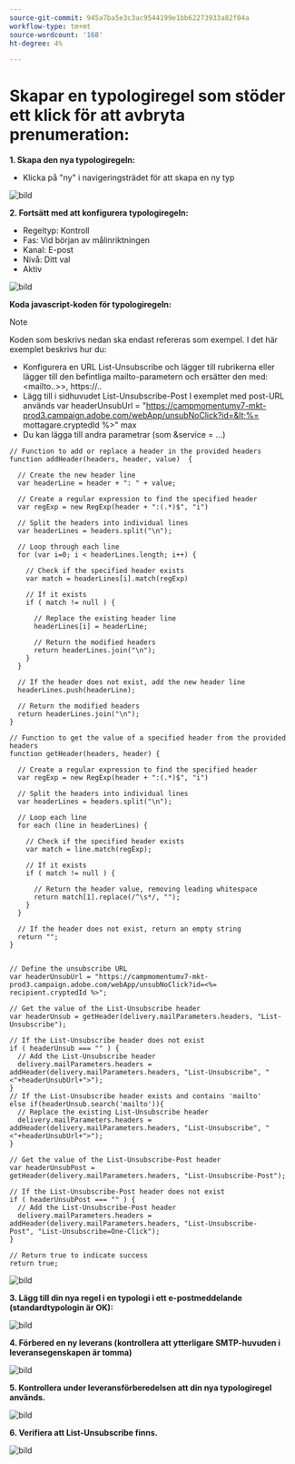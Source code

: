 ```yaml
---
source-git-commit: 945a7ba5e3c3ac9544199e1bb62273933a82f04a
workflow-type: tm+mt
source-wordcount: '168'
ht-degree: 4%

---
```

# Skapar en typologiregel som stöder ett klick för att avbryta prenumeration:

**1. Skapa den nya typologiregeln:**
* Klicka på &quot;ny&quot; i navigeringsträdet för att skapa en ny typ

![bild](/help/assets/CreatingTypologyRules1.png)

**2. Fortsätt med att konfigurera typologiregeln:**
* Regeltyp: Kontroll
* Fas: Vid början av målinriktningen
* Kanal: E-post
* Nivå: Ditt val
* Aktiv


![bild](/help/assets/CreatingTypologyRules2.png)


**Koda javascript-koden för typologiregeln:**


>[!NOTE]
>
>Koden som beskrivs nedan ska endast refereras som exempel.
>I det här exemplet beskrivs hur du:
>* Konfigurera en URL List-Unsubscribe och lägger till rubrikerna eller lägger till den befintliga mailto-parametern och ersätter den med: &lt;mailto..>>, https://..
>* Lägg till i sidhuvudet List-Unsubscribe-Post
>I exemplet med post-URL används var headerUnsubUrl = &quot;https://campmomentumv7-mkt-prod3.campaign.adobe.com/webApp/unsubNoClick?id=&lt;%= mottagare.cryptedId %>&quot; max
>* Du kan lägga till andra parametrar (som &amp;service = ...)
>


```
// Function to add or replace a header in the provided headers 
function addHeader(headers, header, value)  { 
    
  // Create the new header line 
  var headerLine = header + ": " + value; 
    
  // Create a regular expression to find the specified header 
  var regExp = new RegExp(header + ":(.*)$", "i") 
    
  // Split the headers into individual lines 
  var headerLines = headers.split("\n"); 
    
  // Loop through each line 
  for (var i=0; i < headerLines.length; i++) { 
      
    // Check if the specified header exists 
    var match = headerLines[i].match(regExp) 
      
    // If it exists 
    if ( match != null ) { 
        
      // Replace the existing header line 
      headerLines[i] = headerLine; 
        
      // Return the modified headers 
      return headerLines.join("\n"); 
    } 
  } 
    
  // If the header does not exist, add the new header line 
  headerLines.push(headerLine); 
    
  // Return the modified headers 
  return headerLines.join("\n"); 
} 
  
// Function to get the value of a specified header from the provided headers 
function getHeader(headers, header) { 
    
  // Create a regular expression to find the specified header 
  var regExp = new RegExp(header + ":(.*)$", "i") 
    
  // Split the headers into individual lines 
  var headerLines = headers.split("\n"); 
    
  // Loop each line 
  for each (line in headerLines) { 
      
    // Check if the specified header exists 
    var match = line.match(regExp); 
      
    // If it exists 
    if ( match != null ) { 
        
      // Return the header value, removing leading whitespace 
      return match[1].replace(/^\s*/, ""); 
    } 
  } 
    
  // If the header does not exist, return an empty string 
  return ""; 
} 
  
  
// Define the unsubscribe URL 
var headerUnsubUrl = "https://campmomentumv7-mkt-prod3.campaign.adobe.com/webApp/unsubNoClick?id=<%= recipient.cryptedId %>"; 
  
// Get the value of the List-Unsubscribe header 
var headerUnsub = getHeader(delivery.mailParameters.headers, "List-Unsubscribe"); 
  
// If the List-Unsubscribe header does not exist 
if ( headerUnsub === "" ) { 
  // Add the List-Unsubscribe header 
  delivery.mailParameters.headers = addHeader(delivery.mailParameters.headers, "List-Unsubscribe", "<"+headerUnsubUrl+">"); 
} 
// If the List-Unsubscribe header exists and contains 'mailto' 
else if(headerUnsub.search('mailto')){ 
  // Replace the existing List-Unsubscribe header 
  delivery.mailParameters.headers = addHeader(delivery.mailParameters.headers, "List-Unsubscribe", "<"+headerUnsubUrl+">"); 
} 
  
// Get the value of the List-Unsubscribe-Post header 
var headerUnsubPost = getHeader(delivery.mailParameters.headers, "List-Unsubscribe-Post"); 
  
// If the List-Unsubscribe-Post header does not exist 
if ( headerUnsubPost === "" ) { 
  // Add the List-Unsubscribe-Post header 
  delivery.mailParameters.headers = addHeader(delivery.mailParameters.headers, "List-Unsubscribe-Post", "List-Unsubscribe=One-Click"); 
} 
  
// Return true to indicate success 
return true; 
```


![bild](/help/assets/CreatingTypologyRules3.png)

**3. Lägg till din nya regel i en typologi i ett e-postmeddelande (standardtypologin är OK):**

![bild](/help/assets/CreatingTypologyRules4.png)

**4. Förbered en ny leverans (kontrollera att ytterligare SMTP-huvuden i leveransegenskapen är tomma)**

![bild](/help/assets/CreatingTypologyRules5.png)

**5. Kontrollera under leveransförberedelsen att din nya typologiregel används.**

![bild](/help/assets/CreatingTypologyRules6.png)



**6. Verifiera att List-Unsubscribe finns.**

![bild](/help/assets/CreatingTypologyRules7.png)
